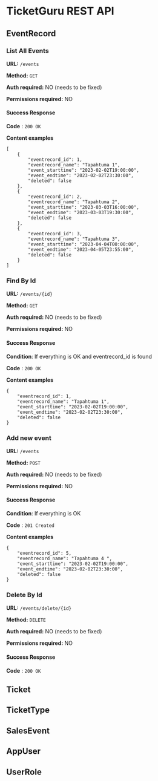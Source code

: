 # TicketGuru REST API

## EventRecord

### List All Events

**URL:** `/events`

**Method:** `GET`

**Auth required:** NO (needs to be fixed)

**Permissions required:** NO

#### Success Response

**Code** : `200 OK`

**Content examples**

```
[
    {
        "eventrecord_id": 1,
        "eventrecord_name": "Tapahtuma 1",
        "event_starttime": "2023-02-02T19:00:00",
        "event_endtime": "2023-02-02T23:30:00",
        "deleted": false
    },
    {
        "eventrecord_id": 2,
        "eventrecord_name": "Tapahtuma 2",
        "event_starttime": "2023-03-03T16:00:00",
        "event_endtime": "2023-03-03T19:30:00",
        "deleted": false
    },
    {
        "eventrecord_id": 3,
        "eventrecord_name": "Tapahtuma 3",
        "event_starttime": "2023-04-04T00:00:00",
        "event_endtime": "2023-04-05T23:55:00",
        "deleted": false
    }
]
```

### Find By Id

**URL:** `/events/{id}`

**Method:** `GET`

**Auth required:** NO (needs to be fixed)

**Permissions required:** NO

#### Success Response

**Condition**: If everything is OK and eventrecord_id is found

**Code** : `200 OK`

**Content examples**

```
{
    "eventrecord_id": 1,
    "eventrecord_name": "Tapahtuma 1",
    "event_starttime": "2023-02-02T19:00:00",
    "event_endtime": "2023-02-02T23:30:00",
    "deleted": false
}
```

### Add new event

**URL:** `/events`

**Method:** `POST`

**Auth required:** NO (needs to be fixed)

**Permissions required:** NO

#### Success Response

**Condition**: If everything is OK

**Code** : `201 Created`

**Content examples**
```
{
    "eventrecord_id": 5,
    "eventrecord_name": "Tapahtuma 4 ",
    "event_starttime": "2023-02-02T19:00:00",
    "event_endtime": "2023-02-02T23:30:00",
    "deleted": false
}
```

### Delete By Id

**URL:** `/events/delete/{id}`

**Method:** `DELETE`

**Auth required:** NO (needs to be fixed)

**Permissions required:** NO

#### Success Response

**Code** : `200 OK`


## Ticket


## TicketType


## SalesEvent


## AppUser


## UserRole

